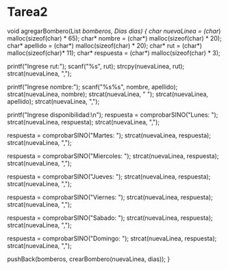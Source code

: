 # Tarea2

void agregarBombero(List *bomberos, Dias *dias) 
{
  char* nuevaLinea = (char*) malloc(sizeof(char) * 65); 
  char* nombre = (char*) malloc(sizeof(char) * 20);
  char* apellido = (char*) malloc(sizeof(char) * 20);
  char* rut = (char*) malloc(sizeof(char)* 11);
  char* respuesta = (char*) malloc(sizeof(char) * 3);

  printf("Ingrese rut:");
  scanf("%s", rut);
  strcpy(nuevaLinea, rut);
  strcat(nuevaLinea, ",");

  printf("Ingrese nombre:");
  scanf("%s%s", nombre, apellido);
  strcat(nuevaLinea, nombre);
  strcat(nuevaLinea, " ");
  strcat(nuevaLinea, apellido);
  strcat(nuevaLinea, ",");


  printf("Ingrese disponibilidad:\n");
  respuesta = comprobarSINO("Lunes: ");
  strcat(nuevaLinea, respuesta);
  strcat(nuevaLinea, ",");

  respuesta = comprobarSINO("Martes: ");
  strcat(nuevaLinea, respuesta);
  strcat(nuevaLinea, ",");

  respuesta = comprobarSINO("Miercoles: "); 
  strcat(nuevaLinea, respuesta);
  strcat(nuevaLinea, ",");

  respuesta = comprobarSINO("Jueves: ");
  strcat(nuevaLinea, respuesta);
  strcat(nuevaLinea, ",");

  respuesta = comprobarSINO("Viernes: ");
  strcat(nuevaLinea, respuesta);
  strcat(nuevaLinea, ",");

  respuesta = comprobarSINO("Sabado: ");
  strcat(nuevaLinea, respuesta);
  strcat(nuevaLinea, ",");

  respuesta = comprobarSINO("Domingo: ");
  strcat(nuevaLinea, respuesta);
  strcat(nuevaLinea, ",");

  pushBack(bomberos, crearBombero(nuevaLinea, dias));
}